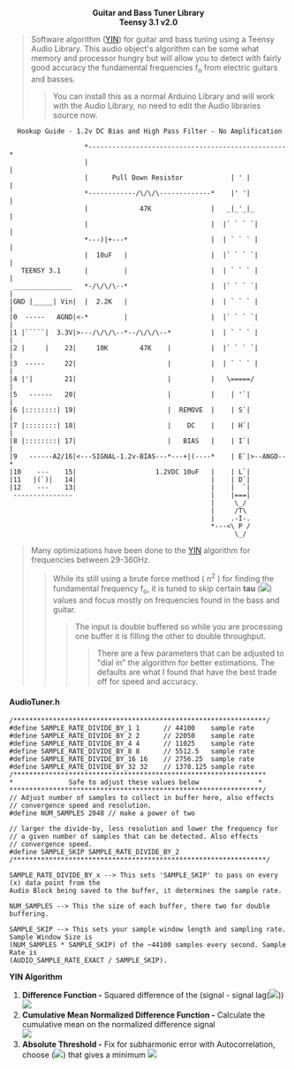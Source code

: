 <p align="center">
    <b>Guitar and Bass Tuner Library</b><br>
    <b>Teensy 3.1 v2.0</b><br>
</p>

>Software algorithm ([YIN]) for guitar and bass tuning using a Teensy Audio Library. This audio object's algorithm can be some what memory and processor hungry but will allow you to detect with fairly good accuracy the fundamental frequencies f<sub>o</sub> from electric guitars and basses. 
>>You can install this as a normal Arduino Library and will work with the Audio Library, no need to edit the Audio libraries source now.

<!-- language: lang-none -->
      Hookup Guide - 1.2v DC Bias and High Pass Filter - No Amplification

                       *--------------------------------------------------*   
                       |                                                  |
                       |      Pull Down Resistor            | ' |         |
                       *------------/\/\/\-------------*    |' '|         | 
                       |             47K               |   _|_'_|_        |
                       |                               |  |` ` ` `|       |
                       *---)|+---*                     |  | ` ` ` |       |
                       |  10uF   |                     |  |` ` ` `|       |
       TEENSY 3.1      |         |                     |  | ` ` ` |       |
     _______________   *-/\/\/\--*                     |  |` ` ` `|       |
    |GND |_____| Vin|  |  2.2K   |                     |  | ` ` ` |       |
    |0  -----   AGND|<-*         |                     |  |` ` ` `|       |
    |1 |`````|  3.3V|>---/\/\/\--*--/\/\/\--*          |  | ` ` ` |       |
    |2 |     |    23|     10K        47K    |          |  |` ` ` `|       |
    |3  -----     22|                       |          |  | ` ` ` |       |
    |4 |'|        21|                       |          |   \=====/        |
    |5   ------   20|                       |          |    | '`|         |
    |6 |::::::::| 19|                       |  REMOVE  |    | S`|         |
    |7 |::::::::| 18|                       |    DC    |    | H`|         |
    |8 |::::::::| 17|                       |   BIAS   |    | I`|         |
    |9   ------A2/16|<---SIGNAL-1.2v-BIAS---*---+|(----*    | E`|>--ANGD--*
    |10    ---    15|                    1.2VDC 10uF   |    | L`|
    |11   |(`)|   14|                                  |    | D`|
    |12    ---    13|                                  |    |  `|
     ---------------                                   |    |===|
                                                       |     \_/
                                                       |     /T\
                                                       |    .-I-.
                                                       *---<\ P /
                                                             \_/

>Many optimizations have been done to the [YIN] algorithm for frequencies between 29-360Hz. 
>>While its still using a brute force method ( n<sup>2</sup> ) for finding the fundamental frequency f<sub>o</sub>, it is tuned to skip certain <b>tau</b> (<img src="http://latex.numberempire.com/render?%5Cinline%20%5Ctau__&sig=54bf27412fc70491a83bb73238395a62"/></img>) values and focus mostly on frequencies found in the bass and guitar. 
>>>The input is double buffered so while you are processing one buffer it is filling the other to double throughput. 
>>>>There are a few parameters that can be adjusted to "dial in" the algorithm for better estimations. The defaults are what I found that have the best trade off for speed and accuracy.

<h4>AudioTuner.h</h4>

```
/****************************************************************/
#define SAMPLE_RATE_DIVIDE_BY_1 1      // 44100    sample rate
#define SAMPLE_RATE_DIVIDE_BY_2 2      // 22050    sample rate
#define SAMPLE_RATE_DIVIDE_BY_4 4      // 11025    sample rate
#define SAMPLE_RATE_DIVIDE_BY_8 8      // 5512.5   sample rate
#define SAMPLE_RATE_DIVIDE_BY_16 16    // 2756.25  sample rate
#define SAMPLE_RATE_DIVIDE_BY_32 32    // 1378.125 sample rate
/****************************************************************
*              Safe to adjust these values below               *
****************************************************************/
// Adjust number of samples to collect in buffer here, also effects
// convergence speed and resolution.
#define NUM_SAMPLES 2048 // make a power of two

// larger the divide-by, less resolution and lower the frequency for
// a given number of samples that can be detected. Also effects
// convergence speed.
#define SAMPLE_SKIP SAMPLE_RATE_DIVIDE_BY_2
/****************************************************************/
```

```
SAMPLE_RATE_DIVIDE_BY_x --> This sets 'SAMPLE_SKIP' to pass on every (x) data point from the 
Audio Block being saved to the buffer, it determines the sample rate.
```

```
NUM_SAMPLES --> This the size of each buffer, there two for double buffering.
```
```
SAMPLE_SKIP --> This sets your sample window length and sampling rate. Sample Window Size is
(NUM_SAMPLES * SAMPLE_SKIP) of the ~44100 samples every second. Sample Rate is 
(AUDIO_SAMPLE_RATE_EXACT / SAMPLE_SKIP). 
```

<div>
<b>YIN Algorithm</b>
<ol>
<li><b>Difference Function -</b> Squared difference of the (signal - signal lag(<img src="http://latex.numberempire.com/render?%5Cinline%20%5Chuge%20%5Cmathbf%7B%5Ctau%7D&sig=845639da85c0dd8e2de679817b06639c"/></img>))<br>
<img src="http://latex.numberempire.com/render?%5Cinline%20d_%7Bt%7D%20%5Cbig%28%20%5Ctau%20%5Cbig%29%20%3D%20%5Csum_%7Bj%3D1%7D%5EW%20%20%5Cbig%28x_%7Bj%7D-x_%7Bj%2B%5Ctau%7D%5Cbig%29%5E%7B2%7D&sig=0c376ade6bf9ddc6c58fef19e394ac5f" /></li>

<li><b>Cumulative Mean Normalized Difference Function -</b> Calculate the cumulative mean on the normalized difference signal<br><img src="http://latex.numberempire.com/render?%5Cinline%20d%27_%7Bt%7D%20%5Cbig%28%20%5Ctau%20%5Cbig%29%20%3D%5Cbegin%7Bcases%7D1%2C%20%26%20%5Ctau%20%3D%200%5C%5Cd_%7Bt%7D%20%5Cbig%28%20%5Ctau%20%5Cbig%29%5Cdiagup%20%26%5Cleft%5B%28%5Cfrac%7B1%7D%7B%5Ctau%7D%29%5Csum_%7Bj%3D1%7D%5E%5Ctau%20%20d_%7Bt%7D%20%28j%29%5Cright%5D%5Cend%7Bcases%7D&sig=3b3f85a5f10ea6ea256befa8e562d794" /></li>
<li><b>Absolute Threshold -</b> Fix for subharmonic error with Autocorrelation, choose (<img src="http://latex.numberempire.com/render?%5Cinline%20%5Chuge%20%5Cmathbf%7B%5Ctau%7D&sig=845639da85c0dd8e2de679817b06639c"/></img>) that gives a minimum <img src="http://latex.numberempire.com/render?%5Cinline%20%5Chuge%20%5Cmathbf%7B%5Ctau%7D&sig=845639da85c0dd8e2de679817b06639c"/></li>
</ol>
</div>

[YIN]:http://recherche.ircam.fr/equipes/pcm/cheveign/pss/2002_JASA_YIN.pdf